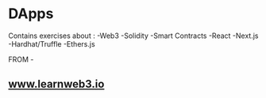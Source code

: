 # DApps

Contains exercises about :
-Web3
-Solidity
-Smart Contracts
-React
-Next.js
-Hardhat/Truffle
-Ethers.js

FROM - 

## www.learnweb3.io

